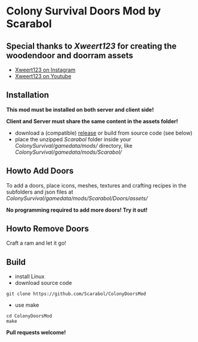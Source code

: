 # Colony Survival Doors Mod by Scarabol

## Special thanks to *Xweert123* for creating the woodendoor and doorram assets
* [Xweert123 on Instagram](https://www.instagram.com/xweert123)
* [Xweert123 on Youtube](https://www.youtube.com/user/xweert711)

## Installation

**This mod must be installed on both server and client side!**

**Client and Server must share the same content in the assets folder!**

* download a (compatible) [release](https://github.com/Scarabol/ColonyDoorsMod/releases) or build from source code (see below)
* place the unzipped *Scarabol* folder inside your *ColonySurvival/gamedata/mods/* directory, like *ColonySurvival/gamedata/mods/Scarabol/*

## Howto Add Doors

To add a doors, place icons, meshes, textures and crafting recipes in the subfolders and json files at *ColonySurvival/gamedata/mods/Scarabol/Doors/assets/*

**No programming required to add more doors! Try it out!**

## Howto Remove Doors

Craft a ram and let it go!

## Build

* install Linux
* download source code
```Shell
git clone https://github.com/Scarabol/ColonyDoorsMod
```
* use make
```Shell
cd ColonyDoorsMod
make
```

**Pull requests welcome!**


